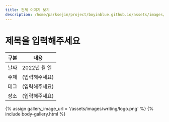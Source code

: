 ```yaml
---
title: 전체 이미지 보기
description: /home/parksejin/project/boyinblue.github.io/assets/images/writing
---
```



제목을 입력해주세요
===


|구분|내용|
|---|---|
|날짜|2022년 월 일|
|주제|(입력해주세요)|
|테그|(입력해주세요)|
|장소|(입력해주세요)|


{% assign gallery_image_url = '/assets/images/writing/logo.png' %}
{% include body-gallery.html %}
